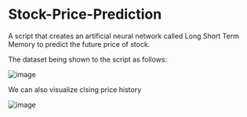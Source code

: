 # Stock-Price-Prediction

A script that creates an artificial neural network called Long Short Term Memory to predict the future price of stock.

The dataset being shown to the script as follows:

![image](https://user-images.githubusercontent.com/82029204/228615156-2007ffe5-0638-43ba-b961-783865461d82.png)

We can also visualize clsing price history

![image](https://user-images.githubusercontent.com/82029204/228615305-dd54920c-2e64-4757-be23-1710c2259316.png)

